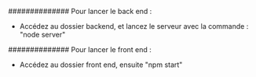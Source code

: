 ##############
Pour lancer le back end :
- Accédez au dossier backend, et lancez le serveur avec la commande : "node server"

##############
Pour lancer le front end :
- Accédez au dossier front end, ensuite "npm start"
